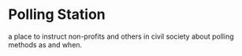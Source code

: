 # Polling Station
a place to instruct non-profits and others in civil society about polling methods as and when.
